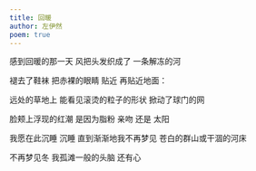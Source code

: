 ```yaml
---
title: 回暖
author: 左伊然
poem: true
---
```


感到回暖的那一天
风把头发织成了
一条解冻的河

褪去了鞋袜 
把赤裸的眼睛 贴近 
再贴近地面：

远处的草地上
能看见滚烫的粒子的形状
掀动了球门的网

脸颊上浮现的红潮
是因为脂粉 亲吻 还是
太阳 

我愿在此沉睡 沉睡
直到渐渐地我不再梦见
苍白的群山或干涸的河床 

不再梦见冬
我孤滩一般的头脑
还有心
